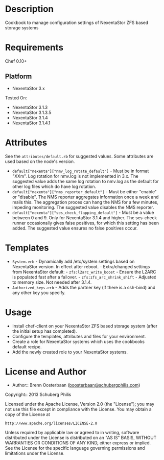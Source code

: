 Description
===========

Cookbook to manage configuration settings of NexentaStor ZFS based storage systems

Requirements
============

Chef 0.10+

Platform
--------

* NexentaStor 3.x

Tested On:

* NexentaStor 3.1.3
* NexentaStor 3.1.3.5
* NexentaStor 3.1.4
* NexentaStor 3.1.4.1

Attributes
==========

See the `attributes/default.rb` for suggested values. Some attributes are used based on the node's version.

* `default["nexenta"]["nmv_log_rotate_default"]`        - Must be in format "XXm".
  Log rotation for nmv.log is not implemented in 3.x. The suggested value adds the same log rotation to nmv.log
  as the default for other log files which do have log rotation.
* `default["nexenta"]["nms_reporter_default"]`          - Must be either "enable" or "disable".
  The NMS reporter aggregates information once a week and mails this. The aggregation proces can hang the NMS 
  for a few minutes, impeding monitoring. The suggested value disables the NMS reporter.
* `default["nexenta"]["ses_check_flapping_default"]`    - Must be a value between 0 and 9.
  Only for NexentaStor 3.1.4 and higher. The ses-check runner occasionally gives false positives, for which
  this setting has been added. The suggested value ensures no false positives occur.

Templates
=========

* `System.erb`          - Dynamically add /etc/system settings based on NexentaStor version. In effect after reboot.
                        - Extra/changed settings from NexentaStor default:
                            - `zfs:l2arc_write_boost`           - Ensure the L2ARC is populated fast after a failover.
                            - `zfs:zfs_arc_shrink_shift`        - Adjusted to memory size. Not needed after 3.1.4.
* `Authorized_keys.erb` - Adds the partner key (if there is a ssh-bind) and any other key you specify.

Usage
=====

* Install chef-client on your NexentaStor ZFS based storage system (after the initial setup has completed).
* Configure the templates, attributes and files for your environment.
* Create a role for NexentaStor systems which uses the cookbooks default recipe.
* Add the newly created role to your NexentaStor systems.

License and Author
==================

- Author:: Brenn Oosterbaan (<boosterbaan@schubergphilis.com>)

Copyright:: 2013 Schuberg Philis
 
Licensed under the Apache License, Version 2.0 (the "License");
you may not use this file except in compliance with the License.
You may obtain a copy of the License at
 
    http://www.apache.org/licenses/LICENSE-2.0
 
Unless required by applicable law or agreed to in writing, software
distributed under the License is distributed on an "AS IS" BASIS,
WITHOUT WARRANTIES OR CONDITIONS OF ANY KIND, either express or implied.
See the License for the specific language governing permissions and
limitations under the License.